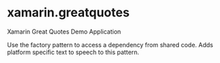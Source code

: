 # xamarin.greatquotes
Xamarin Great Quotes Demo Application

Use the factory pattern to access a dependency from shared code.
Adds platform specific text to speech to this pattern.
